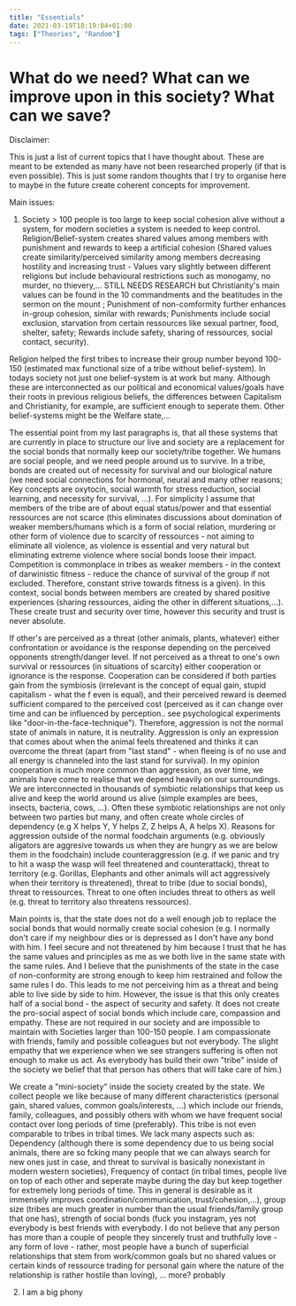 ```yaml
---
title: "Essentials"
date: 2021-03-19T18:19:04+01:00
tags: ["Theories", "Random"]
---
```


What do we need? What can we improve upon in this society? What can we save?
============

Disclaimer:

This is just a list of current topics that I have thought about. These are meant to be extended as many have not been researched properly (if that is even possible). This is just some random thoughts that 
I try to organise here to maybe in the future create coherent concepts for improvement.


Main issues:

1. Society > 100 people is too large to keep social cohesion alive without a system, for modern societies a system is needed to keep control. Religion/Belief-system creates shared values among members with punishment 
and rewards to keep a artificial cohesion (Shared values create similarity/perceived similarity among members decreasing hostility and increasing trust - Values vary slightly between different religions
but include behavioural restrictions such as monogamy, no murder, no thievery,... STILL NEEDS RESEARCH but Christianity's main values can be found in the 10 commandments and the beatitudes in the
sermon on the mount ; Punishment of non-comformity further enhances in-group cohesion, similar with rewards; Punishments include social exclusion, starvation from certain ressources like sexual partner,
food, shelter, safety; Rewards include safety, sharing of ressources, social contact, security). 

Religion helped the first tribes to increase their group number beyond 100-150 (estimated max functional size
of a tribe without belief-system). In todays society not just one belief-system is at work but many. Although these are interconnected as our political and economical values/goals have their roots in previous
religious beliefs, the differences between Capitalism and Christianity, for example, are sufficient enough to seperate them. Other belief-systems might be the Welfare state,... 

The essential point from my last paragraphs is, that all these systems that are currently in place to structure our live and society are a replacement for the social bonds that normally keep our society/tribe
together. We humans are social people, and we need people around us to survive. In a tribe, bonds are created out of necessity for survival and our biological nature (we need social connections for hormonal,
neural and many other reasons; Key concepts are oxytocin, social warmth for stress reduction, social learning, and necessity for survival, ...). For simplicity I assume that members of the tribe are of about
equal status/power and that essential ressources are not scarce (this eliminates discussions about domination of weaker members/humans which is a form of social relation, murdering or other form of violence
due to scarcity of ressources - not aiming to eliminate all violence, as violence is essential and very natural but eliminating extreme violence where social bonds loose their impact. Competition is 
commonplace in tribes as weaker members - in the context of darwinistic fitness - reduce the chance of survival of the group if not excluded. Therefore, constant strive towards fitness is a given). In this 
context, social bonds between members are created by shared positive experiences (sharing ressources, aiding the other in different situations,...). These create trust and security over time, however this 
security and trust is never absolute.

If other's are perceived as a threat (other animals, plants, whatever) either confrontation or avoidance is the response depending on the perceived opponents strength/danger level. If not perceived as a threat
to one's own survival or ressources (in situations of scarcity) either cooperation or ignorance is the response. Cooperation can be considered if both parties gain from the symbiosis (irrelevant is the concept
of equal gain, stupid capitalism - what the f even is equal), and their perceived reward is deemed sufficient compared to the perceived cost (perceived as it can change over time and can be influenced by
perception.. see psychological experiments like "door-in-the-face-technique"). Therefore, aggression is not the normal state of animals in nature, it is neutrality. Aggression is only an expression that comes
about when the animal feels threatened and thinks it can overcome the threat (apart from "last stand" - when fleeing is of no use and all energy is channeled into the last stand for survival). In my opinion
cooperation is much more common than aggression, as over time, we animals have come to realise that we depend heavily on our surroundings. We are interconnected in thousands of symbiotic relationships
that keep us alive and keep the world around us alive (simple examples are bees, insects, bacteria, cows, ...). Often these symbiotic relationships are not only between two parties but many, and often create
whole circles of dependency (e.g X helps Y, Y helps Z, Z helps A, A helps X). Reasons for aggression outside of the normal foodchain arguments (e.g. obviously aligators are aggresive towards us when they
are hungry as we are below them in the foodchain) include counteraggression (e.g. if we panic and try to hit a wasp the wasp will feel threatened and counterattack), threat to territory (e.g. Gorillas,
Elephants and other animals will act aggressively when their territory is threatened), threat to tribe (due to social bonds), threat to ressources. Threat to one often includes threat to others as well 
(e.g. threat to territory also threatens ressources).


Main points is, that the state does not do a well enough job to replace the social bonds that would normally create social cohesion (e.g. I normally don't care if my neighbour dies or is depressed as
I don't have any bond with him. I feel secure and not threatened by him because I trust that he has the same values and principles as me as we both live in the same state with the same rules. And I believe
that the punishments of the state in the case of non-conformity are strong enough to keep him restrained and follow the same rules I do. This leads to me not perceiving him as a threat and being able to live
side by side to him. However, the issue is that this only creates half of a social bond - the aspect of security and safety. It does not create the pro-social aspect of social bonds which include care, 
compassion and empathy. These are not required in our society and are impossible to maintain with Societies larger than 100-150 people. I am compassionate with friends, family and possible colleagues but not
everybody. The slight empathy that we experience when we see strangers suffering is often not enough to make us act. As everybody has build their own "tribe" inside of the society we belief that that person 
has others that will take care of him.) 

We create a "mini-society" inside the society created by the state. We collect people we like because of many different characteristics (personal gain, shared values, common goals/interests, ...) which include
our friends, family, colleagues, and possibly others with whom we have frequent social contact over long periods of time (preferably). This tribe is not even comparable to tribes in tribal times. We lack many
aspects such as: Dependency (although there is some dependency due to us being social animals, there are so fcking many people that we can always search for new ones just in case, and threat to survival
is basically nonexistant in modern western societies), Frequency of contact (in tribal times, people live on top of each other and seperate maybe
during the day but keep together for extremely long periods of time. This in general is desirable as it immensely improves coordination/communication, trust/cohesion,...), group size (tribes are much greater
in number than the usual friends/family group that one has), strength of social bonds (fuck you instagram, yes not everybody is best friends with everybody. I do not believe that any person has more than a 
couple of people they sincerely trust and truthfully love - any form of love - rather, most people have a bunch of superficial relationships that stem from work/common goals but no shared values or certain kinds of
ressource trading for personal gain where the nature of the relationship is rather hostile than loving), ... more? probably   

2. I am a big phony
